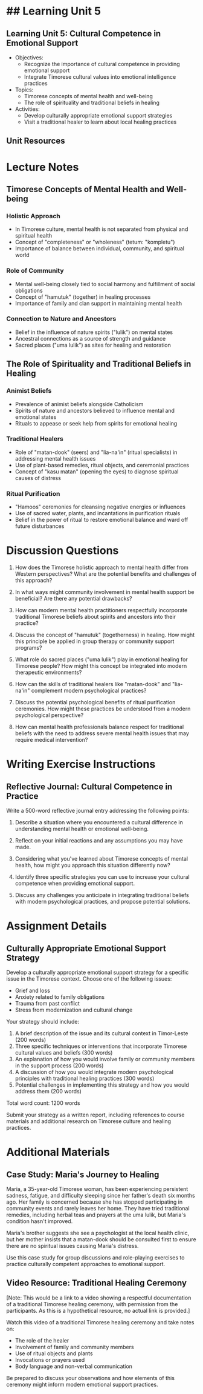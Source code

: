 # ## Learning Unit 5

## Learning Unit 5: Cultural Competence in Emotional Support
- Objectives:
  * Recognize the importance of cultural competence in providing emotional support
  * Integrate Timorese cultural values into emotional intelligence practices
- Topics:
  * Timorese concepts of mental health and well-being
  * The role of spirituality and traditional beliefs in healing
- Activities:
  * Develop culturally appropriate emotional support strategies
  * Visit a traditional healer to learn about local healing practices

## Unit Resources

# Lecture Notes

## Timorese Concepts of Mental Health and Well-being

### Holistic Approach
- In Timorese culture, mental health is not separated from physical and spiritual health
- Concept of "completeness" or "wholeness" (tetum: "kompletu")
- Importance of balance between individual, community, and spiritual world

### Role of Community
- Mental well-being closely tied to social harmony and fulfillment of social obligations
- Concept of "hamutuk" (together) in healing processes
- Importance of family and clan support in maintaining mental health

### Connection to Nature and Ancestors
- Belief in the influence of nature spirits ("lulik") on mental states
- Ancestral connections as a source of strength and guidance
- Sacred places ("uma lulik") as sites for healing and restoration

## The Role of Spirituality and Traditional Beliefs in Healing

### Animist Beliefs
- Prevalence of animist beliefs alongside Catholicism
- Spirits of nature and ancestors believed to influence mental and emotional states
- Rituals to appease or seek help from spirits for emotional healing

### Traditional Healers
- Role of "matan-dook" (seers) and "lia-na'in" (ritual specialists) in addressing mental health issues
- Use of plant-based remedies, ritual objects, and ceremonial practices
- Concept of "kasu matan" (opening the eyes) to diagnose spiritual causes of distress

### Ritual Purification
- "Hamoos" ceremonies for cleansing negative energies or influences
- Use of sacred water, plants, and incantations in purification rituals
- Belief in the power of ritual to restore emotional balance and ward off future disturbances

# Discussion Questions

1. How does the Timorese holistic approach to mental health differ from Western perspectives? What are the potential benefits and challenges of this approach?

2. In what ways might community involvement in mental health support be beneficial? Are there any potential drawbacks?

3. How can modern mental health practitioners respectfully incorporate traditional Timorese beliefs about spirits and ancestors into their practice?

4. Discuss the concept of "hamutuk" (togetherness) in healing. How might this principle be applied in group therapy or community support programs?

5. What role do sacred places ("uma lulik") play in emotional healing for Timorese people? How might this concept be integrated into modern therapeutic environments?

6. How can the skills of traditional healers like "matan-dook" and "lia-na'in" complement modern psychological practices?

7. Discuss the potential psychological benefits of ritual purification ceremonies. How might these practices be understood from a modern psychological perspective?

8. How can mental health professionals balance respect for traditional beliefs with the need to address severe mental health issues that may require medical intervention?

# Writing Exercise Instructions

## Reflective Journal: Cultural Competence in Practice

Write a 500-word reflective journal entry addressing the following points:

1. Describe a situation where you encountered a cultural difference in understanding mental health or emotional well-being.

2. Reflect on your initial reactions and any assumptions you may have made.

3. Considering what you've learned about Timorese concepts of mental health, how might you approach this situation differently now?

4. Identify three specific strategies you can use to increase your cultural competence when providing emotional support.

5. Discuss any challenges you anticipate in integrating traditional beliefs with modern psychological practices, and propose potential solutions.

# Assignment Details

## Culturally Appropriate Emotional Support Strategy

Develop a culturally appropriate emotional support strategy for a specific issue in the Timorese context. Choose one of the following issues:

- Grief and loss
- Anxiety related to family obligations
- Trauma from past conflict
- Stress from modernization and cultural change

Your strategy should include:

1. A brief description of the issue and its cultural context in Timor-Leste (200 words)
2. Three specific techniques or interventions that incorporate Timorese cultural values and beliefs (300 words)
3. An explanation of how you would involve family or community members in the support process (200 words)
4. A discussion of how you would integrate modern psychological principles with traditional healing practices (300 words)
5. Potential challenges in implementing this strategy and how you would address them (200 words)

Total word count: 1200 words

Submit your strategy as a written report, including references to course materials and additional research on Timorese culture and healing practices.

# Additional Materials

## Case Study: Maria's Journey to Healing

Maria, a 35-year-old Timorese woman, has been experiencing persistent sadness, fatigue, and difficulty sleeping since her father's death six months ago. Her family is concerned because she has stopped participating in community events and rarely leaves her home. They have tried traditional remedies, including herbal teas and prayers at the uma lulik, but Maria's condition hasn't improved.

Maria's brother suggests she see a psychologist at the local health clinic, but her mother insists that a matan-dook should be consulted first to ensure there are no spiritual issues causing Maria's distress.

Use this case study for group discussions and role-playing exercises to practice culturally competent approaches to emotional support.

## Video Resource: Traditional Healing Ceremony

[Note: This would be a link to a video showing a respectful documentation of a traditional Timorese healing ceremony, with permission from the participants. As this is a hypothetical resource, no actual link is provided.]

Watch this video of a traditional Timorese healing ceremony and take notes on:
- The role of the healer
- Involvement of family and community members
- Use of ritual objects and plants
- Invocations or prayers used
- Body language and non-verbal communication

Be prepared to discuss your observations and how elements of this ceremony might inform modern emotional support practices.